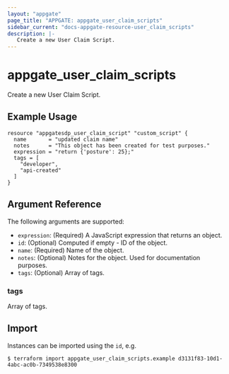 ```yaml
---
layout: "appgate"
page_title: "APPGATE: appgate_user_claim_scripts"
sidebar_current: "docs-appgate-resource-user_claim_scripts"
description: |-
   Create a new User Claim Script.
---
```


# appgate_user_claim_scripts

Create a new User Claim Script.

## Example Usage

```hcl
resource "appgatesdp_user_claim_script" "custom_script" {
  name       = "updated claim name"
  notes      = "This object has been created for test purposes."
  expression = "return {'posture': 25};"
  tags = [
    "developer",
    "api-created"
  ]
}

```

## Argument Reference

The following arguments are supported:


* `expression`: (Required) A JavaScript expression that returns an object.
* `id`: (Optional) Computed if empty -  ID of the object.
* `name`: (Required) Name of the object.
* `notes`: (Optional) Notes for the object. Used for documentation purposes.
* `tags`: (Optional) Array of tags.


### tags
Array of tags.




## Import

Instances can be imported using the `id`, e.g.

```
$ terraform import appgate_user_claim_scripts.example d3131f83-10d1-4abc-ac0b-7349538e8300
```
